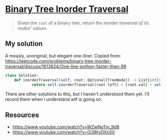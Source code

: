 # [Binary Tree Inorder Traversal](https://leetcode.com/problems/binary-tree-inorder-traversal/)

> Given the `root` of a binary tree, return *the inorder traversal of its nodes' values*.

## My solution

A measly, unoriginal, but elegant one-liner.
Copied from: https://leetcode.com/problems/binary-tree-inorder-traversal/discuss/1613824/One-line-python-faster-than-99

```python
class Solution:
    def inorderTraversal(self, root: Optional[TreeNode]) -> List[int]:
            return self.inorderTraversal(root.left) + [root.val] + self.inorderTraversal(root.right) if root else []
```

There are other solutions to this, but I haven't understood them yet. I'll record them when I understand wtf is going on.

## Resources

- https://www.youtube.com/watch?v=WZwNoTm_9d8
- https://www.youtube.com/watch?v=Gi38tyDXn50
